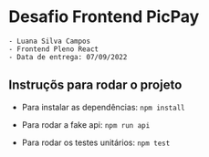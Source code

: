 # **Desafio Frontend PicPay**
    - Luana Silva Campos 
    - Frontend Pleno React 
    - Data de entrega: 07/09/2022

## Instruçõs para rodar o projeto 

- Para instalar as dependências: 
    `npm install`
    
- Para rodar a fake api:
   `npm run api`

- Para rodar os testes unitários:
   `npm test`

